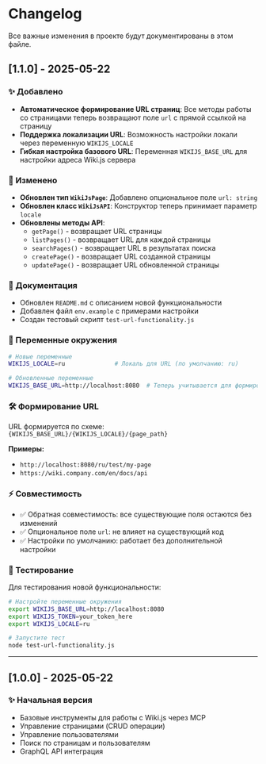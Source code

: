 # Changelog

Все важные изменения в проекте будут документированы в этом файле.

## [1.1.0] - 2025-05-22

### ✨ Добавлено

- **Автоматическое формирование URL страниц**: Все методы работы со страницами теперь возвращают поле `url` с прямой ссылкой на страницу
- **Поддержка локализации URL**: Возможность настройки локали через переменную `WIKIJS_LOCALE`
- **Гибкая настройка базового URL**: Переменная `WIKIJS_BASE_URL` для настройки адреса Wiki.js сервера

### 🔧 Изменено

- **Обновлен тип `WikiJsPage`**: Добавлено опциональное поле `url: string`
- **Обновлен класс `WikiJsAPI`**: Конструктор теперь принимает параметр `locale`
- **Обновлены методы API**:
  - `getPage()` - возвращает URL страницы
  - `listPages()` - возвращает URL для каждой страницы
  - `searchPages()` - возвращает URL в результатах поиска
  - `createPage()` - возвращает URL созданной страницы
  - `updatePage()` - возвращает URL обновленной страницы

### 📝 Документация

- Обновлен `README.md` с описанием новой функциональности
- Добавлен файл `env.example` с примерами настройки
- Создан тестовый скрипт `test-url-functionality.js`

### 🔄 Переменные окружения

```bash
# Новые переменные
WIKIJS_LOCALE=ru              # Локаль для URL (по умолчанию: ru)

# Обновленные переменные
WIKIJS_BASE_URL=http://localhost:8080  # Теперь учитывается для формирования URL
```

### 🛠 Формирование URL

URL формируется по схеме: `{WIKIJS_BASE_URL}/{WIKIJS_LOCALE}/{page_path}`

**Примеры:**

- `http://localhost:8080/ru/test/my-page`
- `https://wiki.company.com/en/docs/api`

### ⚡ Совместимость

- ✅ Обратная совместимость: все существующие поля остаются без изменений
- ✅ Опциональное поле `url`: не влияет на существующий код
- ✅ Настройки по умолчанию: работает без дополнительной настройки

### 🧪 Тестирование

Для тестирования новой функциональности:

```bash
# Настройте переменные окружения
export WIKIJS_BASE_URL=http://localhost:8080
export WIKIJS_TOKEN=your_token_here
export WIKIJS_LOCALE=ru

# Запустите тест
node test-url-functionality.js
```

---

## [1.0.0] - 2025-05-22

### ✨ Начальная версия

- Базовые инструменты для работы с Wiki.js через MCP
- Управление страницами (CRUD операции)
- Управление пользователями
- Поиск по страницам и пользователям
- GraphQL API интеграция
